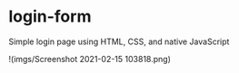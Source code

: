 # login-form
Simple login page using HTML, CSS, and native JavaScript

!(imgs/Screenshot 2021-02-15 103818.png)
